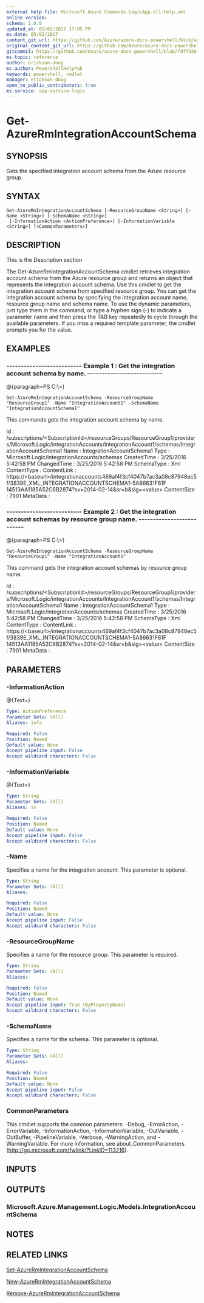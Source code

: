 ```yaml
---
external help file: Microsoft.Azure.Commands.LogicApp.dll-Help.xml
online version:
schema: 2.0.0
updated_at: 05/02/2017 17:05 PM
ms.date: 05/02/2017
content_git_url: https://github.com/Azure/azure-docs-powershell/blob/armsql/azureps-cmdlets-docs/ResourceManager/AzureRM.LogicApp/v1.0.8/Get-AzureRmIntegrationAccountSchema.md
original_content_git_url: https://github.com/Azure/azure-docs-powershell/blob/armsql/azureps-cmdlets-docs/ResourceManager/AzureRM.LogicApp/v1.0.8/Get-AzureRmIntegrationAccountSchema.md
gitcommit: https://github.com/Azure/azure-docs-powershell/blob/fdff926f5dd35f9020f210f87b450464ba162edc
ms.topic: reference
author: erickson-doug
ms.author: PowerShellHelpPub
keywords: powershell, cmdlet
manager: erickson-doug
open_to_public_contributors: true
ms.service: app-service-logic
---
```


# Get-AzureRmIntegrationAccountSchema

## SYNOPSIS
Gets the specified integration account schema from the Azure resource group.

## SYNTAX

```
Get-AzureRmIntegrationAccountSchema [-ResourceGroupName <String>] [-Name <String>] [-SchemaName <String>]
 [-InformationAction <ActionPreference>] [-InformationVariable <String>] [<CommonParameters>]
```

## DESCRIPTION
This is the Description section

The Get-AzureRmIntegrationAccountSchema cmdlet retrieves integration account schema from the Azure resource group and returns an object that represents the integration account schema.
Use this cmdlet to get the integration account schema from specified resource group.
You can get the integration account schema by specifying the integration account name, resource group name and schema name.
To use the dynamic parameters, just type them in the command, or type a hyphen sign (-) to indicate a parameter name and then press the TAB key repeatedly to cycle through the available parameters.
If you miss a required template parameter, the cmdlet prompts you for the value.

## EXAMPLES

### --------------------------  Example 1 : Get the integration account schema by name.  --------------------------
@{paragraph=PS C:\\\>}



```
Get-AzureRmIntegrationAccountSchema -ResourceGroupName "ResourceGroup1" -Name "IntegrationAccount1" -SchemaName "IntegrationAccountSchema1"
```

This commands gets the integration account schema by name.

Id                   : /subscriptions/\<SubscriptionId\>/resourceGroups/ResourceGroup1/providers/Microsoft.Logic/integrationAccounts/IntegrationAccount1/schemas/IntegrationAccountSchema1
Name                 : IntegrationAccountSchema1
Type                 : Microsoft.Logic/integrationAccounts/schemas
CreatedTime          : 3/25/2016 5:42:58 PM
ChangedTime          : 3/25/2016 5:42:58 PM
SchemaType           : Xml
ContentType          : 
ContentLink          : https://\<baseurl\>/integrationaccounts469af4f3cf4047b7ac3a08c87948ec5f/3839E_XML_INTEGRATIONACCOUNTSCHEMA1-5A86631F61F
                       14513AA1185A52C6B2874?sv=2014-02-14&sr=b&sig=\<value\>
ContentSize          : 7901
MetaData             :

### --------------------------  Example 2 : Get the integration account schemas by resource group name.  --------------------------
@{paragraph=PS C:\\\>}



```
Get-AzureRmIntegrationAccountSchema -ResourceGroupName "ResourceGroup1" -Name "IntegrationAccount1"
```

This command gets the integration account schemas by resource group name.

Id                   : /subscriptions/\<SubscriptionId\>/resourceGroups/ResourceGroup1/providers/Microsoft.Logic/integrationAccounts/IntegrationAccount1/schemas/IntegrationAccountSchema1
Name                 : IntegrationAccountSchema1
Type                 : Microsoft.Logic/integrationAccounts/schemas
CreatedTime          : 3/25/2016 5:42:58 PM
ChangedTime          : 3/25/2016 5:42:58 PM
SchemaType           : Xml
ContentType          : 
ContentLink          : https://\<baseurl\>/integrationaccounts469af4f3cf4047b7ac3a08c87948ec5f/3839E_XML_INTEGRATIONACCOUNTSCHEMA1-5A86631F61F
                       14513AA1185A52C6B2874?sv=2014-02-14&sr=b&sig=\<value\>
ContentSize          : 7901
MetaData             :

## PARAMETERS

### -InformationAction
@{Text=}

```yaml
Type: ActionPreference
Parameter Sets: (All)
Aliases: infa

Required: False
Position: Named
Default value: None
Accept pipeline input: False
Accept wildcard characters: False
```

### -InformationVariable
@{Text=}

```yaml
Type: String
Parameter Sets: (All)
Aliases: iv

Required: False
Position: Named
Default value: None
Accept pipeline input: False
Accept wildcard characters: False
```

### -Name
Specifies a name for the integration account.
This parameter is optional.

```yaml
Type: String
Parameter Sets: (All)
Aliases: 

Required: False
Position: Named
Default value: None
Accept pipeline input: False
Accept wildcard characters: False
```

### -ResourceGroupName
Specifies a name for the resource group.
This parameter is required.

```yaml
Type: String
Parameter Sets: (All)
Aliases: 

Required: False
Position: Named
Default value: None
Accept pipeline input: True (ByPropertyName)
Accept wildcard characters: False
```

### -SchemaName
Specifies a name for the schema.
This parameter is optional.

```yaml
Type: String
Parameter Sets: (All)
Aliases: 

Required: False
Position: Named
Default value: None
Accept pipeline input: False
Accept wildcard characters: False
```

### CommonParameters
This cmdlet supports the common parameters: -Debug, -ErrorAction, -ErrorVariable, -InformationAction, -InformationVariable, -OutVariable, -OutBuffer, -PipelineVariable, -Verbose, -WarningAction, and -WarningVariable. For more information, see about_CommonParameters (http://go.microsoft.com/fwlink/?LinkID=113216).

## INPUTS

## OUTPUTS

### Microsoft.Azure.Management.Logic.Models.IntegrationAccountSchema

## NOTES

## RELATED LINKS

[Set-AzureRmIntegrationAccountSchema]()

[New-AzureRmIntegrationAccountSchema]()

[Remove-AzureRmIntegrationAccountSchema]()

